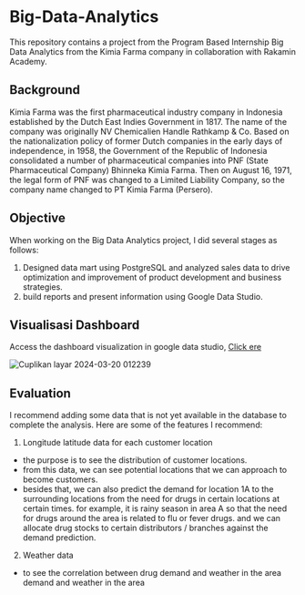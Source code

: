# Big-Data-Analytics
This repository contains a project from the Program Based Internship Big Data Analytics from the Kimia Farma company in collaboration with Rakamin Academy.

## Background
Kimia Farma was the first pharmaceutical industry company in Indonesia established by the Dutch East Indies Government in 1817. The name of the company was originally NV Chemicalien Handle Rathkamp & Co. Based on the nationalization policy of former Dutch companies in the early days of independence, in 1958, the Government of the Republic of Indonesia consolidated a number of pharmaceutical companies into PNF (State Pharmaceutical Company) Bhinneka Kimia Farma. Then on August 16, 1971, the legal form of PNF was changed to a Limited Liability Company, so the company name changed to PT Kimia Farma (Persero).

## Objective
When working on the Big Data Analytics project, I did several stages as follows:

1. Designed data mart using PostgreSQL and analyzed sales data to drive optimization and improvement of product development and business strategies.
2. build reports and present information using Google Data Studio.

## Visualisasi Dashboard
Access the dashboard visualization in google data studio, [Click ere](https://lookerstudio.google.com/reporting/fd197f5b-c581-4f41-a34c-8aa401ab6476)

![Cuplikan layar 2024-03-20 012239](https://github.com/HafiizhTH/Big-Data-Analytics/assets/96015981/e03bed6d-08c0-4011-8767-90b744e2fb03)

## Evaluation
I recommend adding some data that is not yet available in the database to complete the analysis. Here are some of the features I recommend:

1. Longitude latitude data for each customer location  
- the purpose is to see the distribution of customer locations.  
- from this data, we can see potential locations that we can approach to become customers.  
- besides that, we can also predict the demand for location 1A to the surrounding locations from the need for drugs in certain locations at certain times. for example, it is rainy season in area A so that the need for drugs around the area is related to flu or fever drugs. and we can allocate drug stocks to certain distributors / branches against the demand prediction.  

2. Weather data
- to see the correlation between drug demand and weather in the area demand and weather in the area